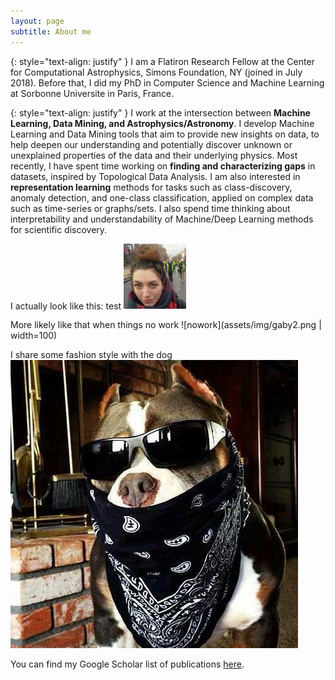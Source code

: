 ```yaml
---
layout: page
subtitle: About me
---
```

{: style="text-align: justify" }
I am a Flatiron Research Fellow at the Center for Computational Astrophysics, Simons Foundation, NY (joined in July 2018). Before that, I did my PhD in Computer Science and Machine Learning at Sorbonne Universite in Paris, France.


{: style="text-align: justify" }
I work at the intersection between **Machine Learning, Data Mining, and Astrophysics/Astronomy**. I develop Machine Learning and Data Mining tools that aim to provide new insights on data, to help deepen our understanding and potentially discover unknown or unexplained properties of the data and their underlying physics. Most recently, I have spent time working on **finding and characterizing gaps** in datasets, inspired by Topological Data Analysis. I am also interested in **representation learning** methods for tasks such as class-discovery, anomaly detection, and one-class classification, applied on complex data such as time-series or graphs/sets. I also spend time thinking about interpretability and understandability of Machine/Deep Learning methods for scientific discovery.

I actually look like this: test
<img src="assets/img/gaby1.png" alt="gaby" width="100">

More likely like that when things no work
![nowork](assets/img/gaby2.png | width=100)

I share some fashion style with the dog ![doggo|50%](assets/img/dog.png)

You can find my Google Scholar list of publications [here](https://scholar.google.com/citations?user=zUNlxp4AAAAJ&hl=en%). 

